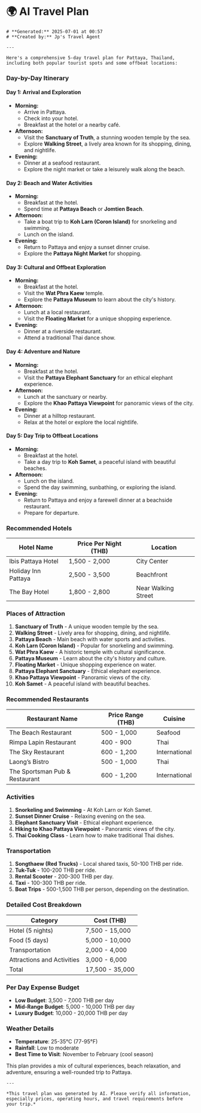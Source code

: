 # 🌍 AI Travel Plan

    # **Generated:** 2025-07-01 at 00:57  
    # **Created by:** Jp's Travel Agent

    ---

    Here's a comprehensive 5-day travel plan for Pattaya, Thailand, including both popular tourist spots and some offbeat locations:

### **Day-by-Day Itinerary**

#### **Day 1: Arrival and Exploration**
- **Morning:**
  - Arrive in Pattaya.
  - Check into your hotel.
  - Breakfast at the hotel or a nearby café.
- **Afternoon:**
  - Visit the **Sanctuary of Truth**, a stunning wooden temple by the sea.
  - Explore **Walking Street**, a lively area known for its shopping, dining, and nightlife.
- **Evening:**
  - Dinner at a seafood restaurant.
  - Explore the night market or take a leisurely walk along the beach.

#### **Day 2: Beach and Water Activities**
- **Morning:**
  - Breakfast at the hotel.
  - Spend time at **Pattaya Beach** or **Jomtien Beach**.
- **Afternoon:**
  - Take a boat trip to **Koh Larn (Coron Island)** for snorkeling and swimming.
  - Lunch on the island.
- **Evening:**
  - Return to Pattaya and enjoy a sunset dinner cruise.
  - Explore the **Pattaya Night Market** for shopping.

#### **Day 3: Cultural and Offbeat Exploration**
- **Morning:**
  - Breakfast at the hotel.
  - Visit the **Wat Phra Kaew** temple.
  - Explore the **Pattaya Museum** to learn about the city's history.
- **Afternoon:**
  - Lunch at a local restaurant.
  - Visit the **Floating Market** for a unique shopping experience.
- **Evening:**
  - Dinner at a riverside restaurant.
  - Attend a traditional Thai dance show.

#### **Day 4: Adventure and Nature**
- **Morning:**
  - Breakfast at the hotel.
  - Visit the **Pattaya Elephant Sanctuary** for an ethical elephant experience.
- **Afternoon:**
  - Lunch at the sanctuary or nearby.
  - Explore the **Khao Pattaya Viewpoint** for panoramic views of the city.
- **Evening:**
  - Dinner at a hilltop restaurant.
  - Relax at the hotel or explore the local nightlife.

#### **Day 5: Day Trip to Offbeat Locations**
- **Morning:**
  - Breakfast at the hotel.
  - Take a day trip to **Koh Samet**, a peaceful island with beautiful beaches.
- **Afternoon:**
  - Lunch on the island.
  - Spend the day swimming, sunbathing, or exploring the island.
- **Evening:**
  - Return to Pattaya and enjoy a farewell dinner at a beachside restaurant.
  - Prepare for departure.

### **Recommended Hotels**
| **Hotel Name**             | **Price Per Night (THB)** | **Location**                     |
|----------------------------|---------------------------|---------------------------------|
| Ibis Pattaya Hotel          | 1,500 - 2,000            | City Center                     |
| Holiday Inn Pattaya          | 2,500 - 3,500            | Beachfront                      |
| The Bay Hotel               | 1,800 - 2,800            | Near Walking Street             |

### **Places of Attraction**
1. **Sanctuary of Truth** - A unique wooden temple by the sea.
2. **Walking Street** - Lively area for shopping, dining, and nightlife.
3. **Pattaya Beach** - Main beach with water sports and activities.
4. **Koh Larn (Coron Island)** - Popular for snorkeling and swimming.
5. **Wat Phra Kaew** - A historic temple with cultural significance.
6. **Pattaya Museum** - Learn about the city's history and culture.
7. **Floating Market** - Unique shopping experience on water.
8. **Pattaya Elephant Sanctuary** - Ethical elephant experience.
9. **Khao Pattaya Viewpoint** - Panoramic views of the city.
10. **Koh Samet** - A peaceful island with beautiful beaches.

### **Recommended Restaurants**
| **Restaurant Name**        | **Price Range (THB)** | **Cuisine**   |
|----------------------------|-------------------------|---------------|
| The Beach Restaurant      | 500 - 1,000            | Seafood       |
| Rimpa Lapin Restaurant      | 400 - 900              | Thai          |
| The Sky Restaurant         | 600 - 1,200            | International |
| Laong’s Bistro             | 500 - 1,000            | Thai          |
| The Sportsman Pub & Restaurant | 600 - 1,200         | International |

### **Activities**
1. **Snorkeling and Swimming** - At Koh Larn or Koh Samet.
2. **Sunset Dinner Cruise** - Relaxing evening on the sea.
3. **Elephant Sanctuary Visit** - Ethical elephant experience.
4. **Hiking to Khao Pattaya Viewpoint** - Panoramic views of the city.
5. **Thai Cooking Class** - Learn how to make traditional Thai dishes.

### **Transportation**
1. **Songthaew (Red Trucks)** - Local shared taxis, 50-100 THB per ride.
2. **Tuk-Tuk** - 100-200 THB per ride.
3. **Rental Scooter** - 200-300 THB per day.
4. **Taxi** - 100-300 THB per ride.
5. **Boat Trips** - 500-1,500 THB per person, depending on the destination.

### **Detailed Cost Breakdown**
| **Category**               | **Cost (THB)** |
|---------------------------|-----------------|
| Hotel (5 nights)          | 7,500 - 15,000  |
| Food (5 days)              | 5,000 - 10,000  |
| Transportation             | 2,000 - 4,000   |
| Attractions and Activities | 3,000 - 6,000  |
| Total                     | 17,500 - 35,000 |

### **Per Day Expense Budget**
- **Low Budget**: 3,500 - 7,000 THB per day
- **Mid-Range Budget**: 5,000 - 10,000 THB per day
- **Luxury Budget**: 10,000 - 20,000 THB per day

### **Weather Details**
- **Temperature**: 25-35°C (77-95°F)
- **Rainfall**: Low to moderate
- **Best Time to Visit**: November to February (cool season)

This plan provides a mix of cultural experiences, beach relaxation, and adventure, ensuring a well-rounded trip to Pattaya.

    ---

    *This travel plan was generated by AI. Please verify all information, especially prices, operating hours, and travel requirements before your trip.*
    